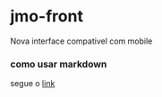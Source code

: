 # jmo-front
Nova interface compativel com mobile



### como usar markdown
segue o [link](https://www.markdownguide.org/basic-syntax/)

